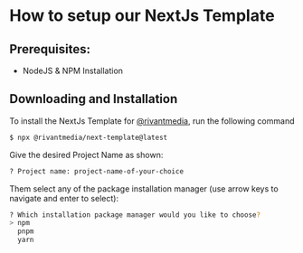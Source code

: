# How to setup our NextJs Template

## Prerequisites:

-   NodeJS & NPM Installation

## Downloading and Installation

To install the NextJs Template for [@rivantmedia](https://github.com/rivantmedia), run the following command

```bash
$ npx @rivantmedia/next-template@latest
```

Give the desired Project Name as shown:

```bash
? Project name: project-name-of-your-choice
```

Them select any of the package installation manager (use arrow keys to navigate and enter to select):

```bash
? Which installation package manager would you like to choose?
> npm
  pnpm
  yarn
```
